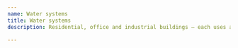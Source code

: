 ```yaml
---
name: Water systems
title: Water systems
description: Residential, office and industrial buildings – each uses a water system, which is essential for their proper functioning. The most crucial element of a water system is the supply of water. But it’s just one of the many tasks that the system has to fulfill. It’s good to keep in mind that water pipe network also removes waste from the house.

---
```

